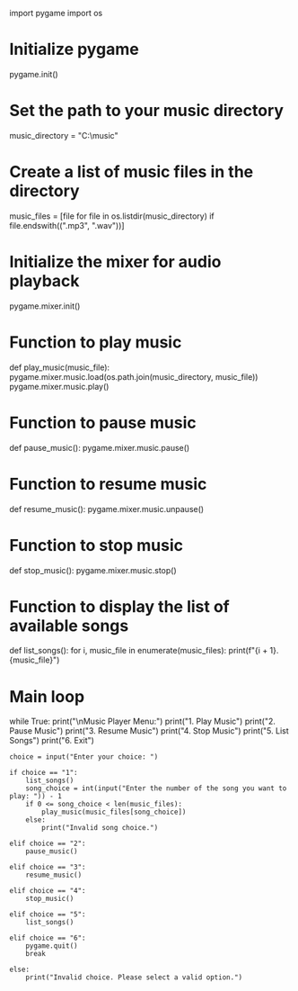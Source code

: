import pygame
import os

# Initialize pygame
pygame.init()

# Set the path to your music directory
music_directory = "C:\music"

# Create a list of music files in the directory
music_files = [file for file in os.listdir(music_directory) if file.endswith((".mp3", ".wav"))]

# Initialize the mixer for audio playback
pygame.mixer.init()

# Function to play music
def play_music(music_file):
    pygame.mixer.music.load(os.path.join(music_directory, music_file))
    pygame.mixer.music.play()

# Function to pause music
def pause_music():
    pygame.mixer.music.pause()

# Function to resume music
def resume_music():
    pygame.mixer.music.unpause()

# Function to stop music
def stop_music():
    pygame.mixer.music.stop()

# Function to display the list of available songs
def list_songs():
    for i, music_file in enumerate(music_files):
        print(f"{i + 1}. {music_file}")

# Main loop
while True:
    print("\nMusic Player Menu:")
    print("1. Play Music")
    print("2. Pause Music")
    print("3. Resume Music")
    print("4. Stop Music")
    print("5. List Songs")
    print("6. Exit")

    choice = input("Enter your choice: ")

    if choice == "1":
        list_songs()
        song_choice = int(input("Enter the number of the song you want to play: ")) - 1
        if 0 <= song_choice < len(music_files):
            play_music(music_files[song_choice])
        else:
            print("Invalid song choice.")

    elif choice == "2":
        pause_music()

    elif choice == "3":
        resume_music()

    elif choice == "4":
        stop_music()

    elif choice == "5":
        list_songs()

    elif choice == "6":
        pygame.quit()
        break

    else:
        print("Invalid choice. Please select a valid option.")
